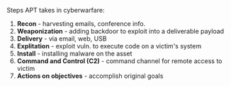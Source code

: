 Steps APT takes in cyberwarfare:

1. **Recon** - harvesting emails, conference info.
2. **Weaponization** - adding backdoor to exploit into a deliverable payload
3. **Delivery** - via email, web, USB
4. **Explitation** - exploit vuln. to execute code on a victim's system
5. **Install** - installing malware on the asset
6. **Command and Control (C2)** - command channel for remote access to victim
7. **Actions on objectives** - accomplish original goals
